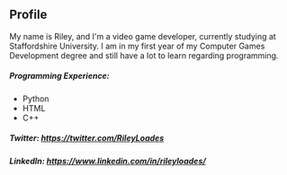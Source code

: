 ## Profile

My name is Riley, and I'm a video game developer, currently studying at Staffordshire University.
I am in my first year of my Computer Games Development degree and still have a lot to learn regarding programming.

##### Programming Experience:
- Python
- HTML
- C++

##### Twitter: https://twitter.com/RileyLoades
##### LinkedIn: https://www.linkedin.com/in/rileyloades/
